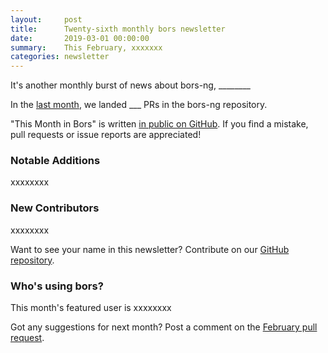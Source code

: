 ```yaml
---
layout:     post
title:      Twenty-sixth monthly bors newsletter
date:       2019-03-01 00:00:00
summary:    This February, xxxxxxx
categories: newsletter
---
```


It's another monthly burst of news about bors-ng, ________

In the [last month](https://github.com/bors-ng/bors-ng/pulls?utf8=%E2%9C%93&q=is%3Apr%20is%3Aclosed%20closed%3A2019-02-01..2019-02-28),
we landed ___ PRs in the bors-ng repository.

"This Month in Bors" is written [in public on GitHub][GitHub for TMiB].
If you find a mistake, pull requests or issue reports are appreciated!

[GitHub for TMiB]: https://github.com/bors-ng/bors-ng.github.io


### Notable Additions

xxxxxxxx


### New Contributors

xxxxxxxx

Want to see your name in this newsletter? Contribute on our [GitHub repository](https://github.com/bors-ng/bors-ng).


### Who's using bors?

This month's featured user is xxxxxxxx

Got any suggestions for next month?
Post a comment on the [February pull request](https://github.com/bors-ng/bors-ng.github.io/pull/___).
